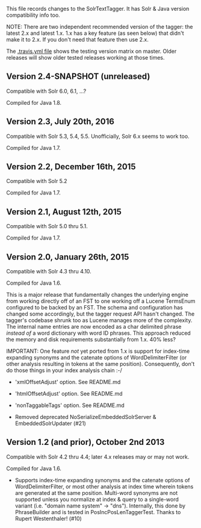 This file records changes to the SolrTextTagger.  It has Solr & Java version compatibility info too.

NOTE: There are two independent recommended version of the tagger: the latest 2.x and latest 1.x.
1.x has a key feature (as seen below) that didn't make it to 2.x.  If you don't need that feature
then use 2.x.

The [.travis.yml file](.travis.yml) shows the testing version matrix
on master. Older releases will show older tested releases working at
those times.

## Version 2.4-SNAPSHOT (unreleased)

Compatible with Solr 6.0, 6.1, ...?

Compiled for Java 1.8.

## Version 2.3, July 20th, 2016

Compatible with Solr 5.3, 5.4, 5.5.
Unofficially, Solr 6.x seems to work too.

Compiled for Java 1.7.

## Version 2.2, December 16th, 2015

Compatible with Solr 5.2

Compiled for Java 1.7.

## Version 2.1, August 12th, 2015

Compatible with Solr 5.0 thru 5.1.

Compiled for Java 1.7.

## Version 2.0, January 26th, 2015

Compatible with Solr 4.3 thru 4.10.

Compiled for Java 1.6.

This is a major release that fundamentally changes the underlying engine from working directly off
of an FST to one working off a Lucene TermsEnum configured to be backed by an FST.  The
schema and configuration has changed some accordingly, but the tagger request API hasn't changed.
The tagger's codebase shrunk too as Lucene manages more of the complexity.
The internal name entries are now encoded as a char delimited phrase _instead of_ a word dictionary
with word ID phrases.  This approach reduced the memory and disk requirements substantially
from 1.x.  40% less?

IMPORTANT: One feature *not* yet ported from 1.x is support for index-time expanding synonyms
and the catenate options of WordDelimiterFilter (or other analysis resulting in tokens at the
same position).  Consequently, don't do those things in your index analysis chain :-/

 * 'xmlOffsetAdjust' option.  See README.md

 * 'htmlOffsetAdjust' option.  See README.md

 * 'nonTaggableTags' option.  See README.md
 
 * Removed deprecated NoSerializeEmbeddedSolrServer & EmbeddedSolrUpdater (\#21)

## Version 1.2 (and prior), October 2nd 2013

Compatible with Solr 4.2 thru 4.4; later 4.x releases may or may not work.

Compiled for Java 1.6.

 * Supports index-time expanding synonyms and the catenate options of WordDelimiterFilter, or most
 other analysis at index time wherein tokens are generated at the same position.
 Multi-word synonyms are not supported unless you normalize at index & query to a single-word
 variant (i.e. "domain name system" -> "dns").
 Internally, this done by PhraseBuilder and is tested in PosIncPosLenTaggerTest.
 Thanks to Rupert Westenthaler!  (\#10)